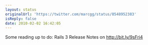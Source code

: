 ```yaml
---
layout: status
originalUrl: 'https://twitter.com/marcgg/status/8548952383'
isReply: false
date: 2010-02-02 16:42:05
---
```


Some reading up to do: Rails 3 Release Notes on http://bit.ly/9sFri4
